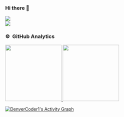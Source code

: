 ### Hi there 👋

<div style="display:inline-block; vertical-align: middle;">
   <div>
      <a href="https://www.linkedin.com/in/jo%C3%A3o-victor-martins-rey/">
         <img src="https://img.shields.io/badge/LinkedIn-0077B5?style=for-the-badge&logo=linkedin&logoColor=white" />
      </a>
   </div>

   <div>
      <a href="https://gitlab.com/JVMR">
            <img src="https://img.shields.io/badge/GitLab-330F63?style=for-the-badge&logo=gitlab&logoColor=white" />
      </a>
   </div>
</div>

### ⚙️ &nbsp;GitHub Analytics

<p align="justify">
    <a href="https://github.com/JVMR37">
    <img height="180em" src="https://github-readme-stats-eight-theta.vercel.app/api?username=JVMR37&show_icons=true&theme=radical&include_all_commits=true&count_private=true"/>
    <img height="180em"  src="https://github-readme-stats-eight-theta.vercel.app/api/top-langs/?username=JVMR37&layout=compact&custom_title&langs_count=8&theme=radical"/>
    </a>
</p>

<a href="https://github.com/ashutosh00710/github-readme-activity-graph"><img alt="DenverCoder1's Activity Graph" src="https://activity-graph.herokuapp.com/graph?username=JVMR37&bg_color=141321&color=F8D866&line=F85D7F&point=FFFFFF&hide_border=true" /></a>
